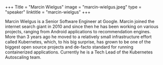 +++
Title = "Marcin Wielgus" 
image = "marcin-wielgus.jpeg" 
type = "speaker" 
linktitle = "marcin-wielgus" 
+++

Marcin Wielgus is a Senior Software Engineer at Google. Marcin joined the internet search giant in 2010 and since then he has been working on various projects, ranging from Android applications to recommendation engines. More than 3 years ago he moved to a relatively small infrastructure effort called Kubernetes, which, to his big surprise, has grown to be one of the biggest open source projects and de-facto standard for running containerized applications. Currently he is a Tech Lead of the Kubernetes Autoscaling team.
